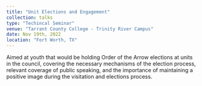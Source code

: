 ```yaml
---
title: "Unit Elections and Engagement"
collection: talks
type: "Techincal Seminar"
venue: "Tarrant County College - Trinity River Campus"
date: Nov 19th, 2022
location: "Fort Worth, TX"
---
```

Aimed at youth that would be holding Order of the Arrow elections at units in the council, covering the necessary mechanisms of the election process, relevant coverage of public speaking, and the importance of maintaining a positive image during the visitation and elections process. 
